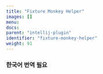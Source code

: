 ```yaml
---
title: "Fixture Monkey Helper"
images: []
menu:
docs:
parent: "intellij-plugin"
identifier: "fixture-monkey-helper"
weight: 91
---
```


### 한국어 번역 필요
